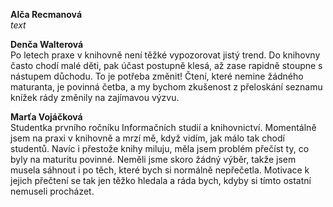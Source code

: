 ﻿**Alča Recmanová**     
*text*

**Denča Walterová**     
Po letech praxe v knihovně není těžké vypozorovat jistý trend. Do knihovny často chodí malé děti, pak účast postupně klesá, až zase rapidně stoupne s nástupem důchodu. To je potřeba změnit! Čtení, které nemine žádného maturanta, je povinná četba, a my bychom zkušenost z přeloskání seznamu knížek rády změnily na zajímavou výzvu.

**Marťa Vojáčková**    
Studentka prvního ročníku Informačních studií a knihovnictví. Momentálně jsem na praxi v knihovně a mrzí mě, když vidím, jak málo tak chodí studentů. Navíc i přestože knihy miluju, měla jsem problém přečíst ty, co byly na maturitu povinné. Neměli jsme skoro žádný výběr, takže jsem musela sáhnout i po těch, které bych si normálně nepřečetla. Motivace k jejich přečtení se tak jen těžko hledala a ráda bych, kdyby si tímto ostatní nemuseli procházet.